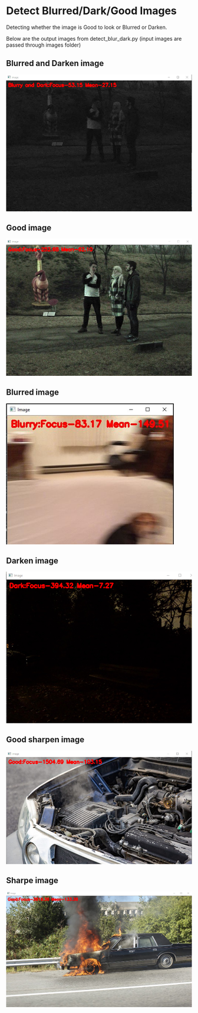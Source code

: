 # Detect Blurred/Dark/Good Images
Detecting whether the image is Good to look or Blurred or Darken. 

Below are the output images from detect_blur_dark.py (input images are passed through images folder)

## Blurred and Darken image
![](BlurredDarken.png)

## Good image
![](Good1.png)

## Blurred image
![](Blurry.JPG)

## Darken image
![](Dark.png)

## Good sharpen image
![](Good3.png)

## Sharpe image
![](Good5.png)



